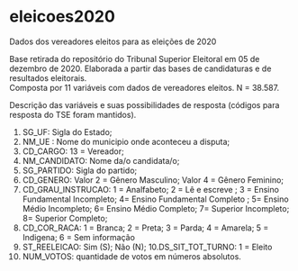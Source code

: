 # eleicoes2020
Dados dos vereadores eleitos para as eleições de 2020

Base retirada do repositório do Tribunal Superior Eleitoral em 05 de dezembro de 2020. Elaborada a partir das bases de candidaturas e de resultados eleitorais.  
Composta por 11 variáveis com dados de vereadores eleitos. N = 38.587. 

Descrição das variáveis e suas possibilidades de resposta (códigos para resposta do TSE foram mantidos). 
1. SG_UF: Sigla do Estado;
2. NM_UE : Nome do municipio onde aconteceu a disputa;
3. CD_CARGO: 13 = Vereador;
4. NM_CANDIDATO: Nome da/o candidata/o;
5. SG_PARTIDO: Sigla do partido; 
6. CD_GENERO: Valor 2 =  Gênero Masculino; Valor 4 = Gênero Feminino;
7. CD_GRAU_INSTRUCAO: 1 = Analfabeto;  2 = Lê e escreve ; 3 = Ensino Fundamental Incompleto; 4= Ensino Fundamental Completo ; 5= Ensino Médio Incompleto; 6= Ensino Médio Completo; 7= Superior Incompleto; 8= Superior Completo; 
8. CD_COR_RACA: 1 = Branca; 2 = Preta; 3 = Parda; 4 = Amarela; 5 = Indigena; 6 = Sem informação
9. ST_REELEICAO: Sim (S); Não (N); 
10.DS_SIT_TOT_TURNO: 1 = Eleito
11. NUM_VOTOS: quantidade de votos em números absolutos. 
